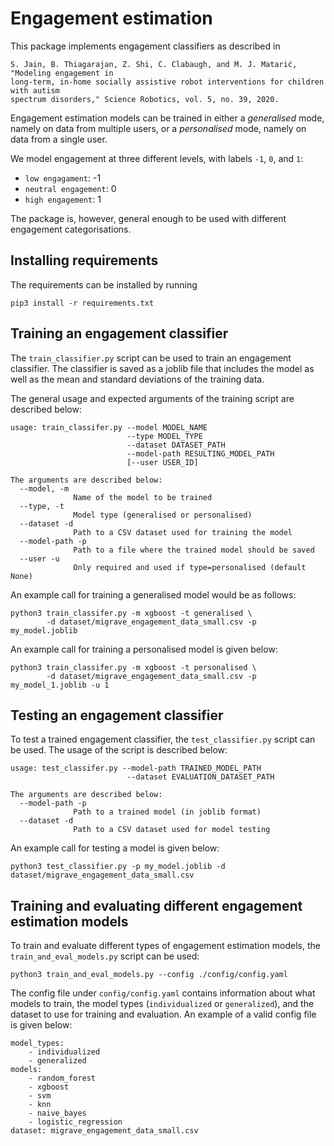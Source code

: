 # Engagement estimation

This package implements engagement classifiers as described in

```
S. Jain, B. Thiagarajan, Z. Shi, C. Clabaugh, and M. J. Matarić, "Modeling engagement in
long-term, in-home socially assistive robot interventions for children with autism
spectrum disorders," Science Robotics, vol. 5, no. 39, 2020.
```

Engagement estimation models can be trained in either a *generalised* mode, namely on data from multiple users, or a *personalised* mode, namely on data from a single user.

We model engagement at three different levels, with labels `-1`, `0`, and `1`:
* `low engagament`: -1
* `neutral engagement`: 0
* `high engagement`: 1

The package is, however, general enough to be used with different engagement categorisations.

## Installing requirements

The requirements can be installed by running
```
pip3 install -r requirements.txt
```

## Training an engagement classifier

The `train_classifier.py` script can be used to train an engagement classifier. The classifier is saved as a joblib file that includes the model as well as the mean and standard deviations of the training data.

The general usage and expected arguments of the training script are described below:

```
usage: train_classifer.py --model MODEL_NAME
                          --type MODEL_TYPE
                          --dataset DATASET_PATH
                          --model-path RESULTING_MODEL_PATH
                          [--user USER_ID]

The arguments are described below:
  --model, -m
              Name of the model to be trained
  --type, -t
              Model type (generalised or personalised)
  --dataset -d
              Path to a CSV dataset used for training the model
  --model-path -p
              Path to a file where the trained model should be saved
  --user -u
              Only required and used if type=personalised (default None)
```

An example call for training a generalised model would be as follows:
```
python3 train_classifer.py -m xgboost -t generalised \
        -d dataset/migrave_engagement_data_small.csv -p my_model.joblib
```

An example call for training a personalised model is given below:
```
python3 train_classifer.py -m xgboost -t personalised \
        -d dataset/migrave_engagement_data_small.csv -p my_model_1.joblib -u 1
```

## Testing an engagement classifier

To test a trained engagement classifier, the `test_classifier.py` script can be used. The usage of the script is described below:

```
usage: test_classifer.py --model-path TRAINED_MODEL_PATH
                          --dataset EVALUATION_DATASET_PATH

The arguments are described below:
  --model-path -p
              Path to a trained model (in joblib format)
  --dataset -d
              Path to a CSV dataset used for model testing
```

An example call for testing a model is given below:

```
python3 test_classifier.py -p my_model.joblib -d dataset/migrave_engagement_data_small.csv
```

## Training and evaluating different engagement estimation models

To train and evaluate different types of engagement estimation models, the `train_and_eval_models.py` script can be used:
```
python3 train_and_eval_models.py --config ./config/config.yaml
```

The config file under `config/config.yaml` contains information about what models to train, the model types (`individualized` or `generalized`), and the dataset to use for training and evaluation. An example of a valid config file is given below:

```
model_types:
    - individualized
    - generalized
models:
    - random_forest
    - xgboost
    - svm
    - knn
    - naive_bayes
    - logistic_regression
dataset: migrave_engagement_data_small.csv
```
